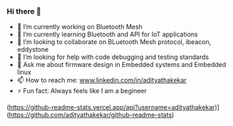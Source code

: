 ### Hi there 👋

<!--
**adityathakekar/adityathakekar** is a ✨ _special_ ✨ repository because its `README.md` (this file) appears on your GitHub profile.

Here are some ideas to get you started: -->

- 🔭 I’m currently working on Bluetooth Mesh
- 🌱 I’m currently learning Bluetooth and API for IoT applications
- 👯 I’m looking to collaborate on BLuetooth Mesh protocol, ibeacon, eddystone
- 🤔 I’m looking for help with code debugging and testing standards
- 💬 Ask me about firmware design in Embedded systems and Embedded linux 
- 📫 How to reach me: www.linkedin.com/in/adityathakekar
- ⚡ Fun fact: Always feels like I am a begineer

(https://github-readme-stats.vercel.app/api?username=adityathakekar)](https://github.com/adityathakekar/github-readme-stats)

